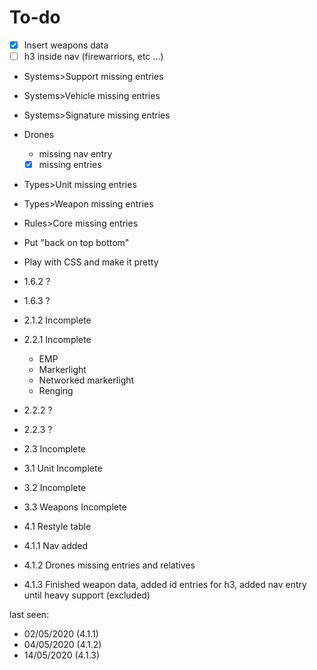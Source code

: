 # To-do

- [x] Insert weapons data
- [ ] h3 inside nav (firewarriors, etc ...)
- Systems>Support missing entries
- Systems>Vehicle missing entries
- Systems>Signature missing entries
- Drones 
  - missing nav entry
  - [x] missing entries
- Types>Unit missing entries
- Types>Weapon missing entries
- Rules>Core missing entries
- Put "back on top bottom"
- Play with CSS and make it pretty

- 1.6.2 ?
- 1.6.3 ?
- 2.1.2 Incomplete
- 2.2.1 Incomplete
  - EMP
  - Markerlight
  - Networked markerlight
  - Renging
- 2.2.2 ?
- 2.2.3 ?
- 2.3 Incomplete
- 3.1 Unit Incomplete
- 3.2 Incomplete
- 3.3 Weapons Incomplete
- 4.1 Restyle table
- 4.1.1 Nav added
- 4.1.2 Drones missing entries and relatives
- 4.1.3 Finished weapon data, added id entries for h3, added nav entry until heavy support (excluded)


last seen:
- 02/05/2020 (4.1.1)
- 04/05/2020 (4.1.2)
- 14/05/2020 (4.1.3)